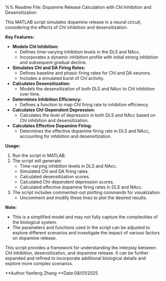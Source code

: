 %% Readme File: Dopamine Release Calculation with ChI Inhibition and Desensitization

This MATLAB script simulates dopamine release in a neural circuit, considering the effects of ChI inhibition and desensitization. 

**Key Features:**

* **Models ChI Inhibition:** 
    * Defines time-varying inhibition levels in the DLS and NAcc.
    * Incorporates a dynamic inhibition profile with initial strong inhibition and subsequent gradual decline.
* **Simulates ChI and DA Firing Rates:** 
    * Defines baseline and phasic firing rates for ChI and DA neurons.
    * Includes a simulated burst of ChI activity.
* **Calculates Desensitization:**
    * Models the desensitization of both DLS and NAcc to ChI inhibition over time.
* **Determines Inhibition Efficiency:**
    * Defines a function to map ChI firing rate to inhibition efficiency.
* **Calculates ChI-Dependent Depression:** 
    * Calculates the level of depression in both DLS and NAcc based on ChI inhibition and desensitization.
* **Calculates Effective Dopamine Firing:** 
    * Determines the effective dopamine firing rate in DLS and NAcc, accounting for inhibition and desensitization.

**Usage:**

1. Run the script in MATLAB.
2. The script will generate:
    * Time-varying inhibition levels in DLS and NAcc.
    * Simulated ChI and DA firing rates.
    * Calculated desensitization scores.
    * Calculated ChI-dependent depression scores.
    * Calculated effective dopamine firing rates in DLS and NAcc.
3. The script includes commented-out plotting commands for visualization. 
    * Uncomment and modify these lines to plot the desired results.

**Note:**

* This is a simplified model and may not fully capture the complexities of the biological system.
* The parameters and functions used in the script can be adjusted to explore different scenarios and investigate the impact of various factors on dopamine release.

This script provides a framework for understanding the interplay between ChI inhibition, desensitization, and dopamine release. It can be further expanded and refined to incorporate additional biological details and explore more complex scenarios.

**Author:Yanfeng Zhang
**Date:08/01/2025
